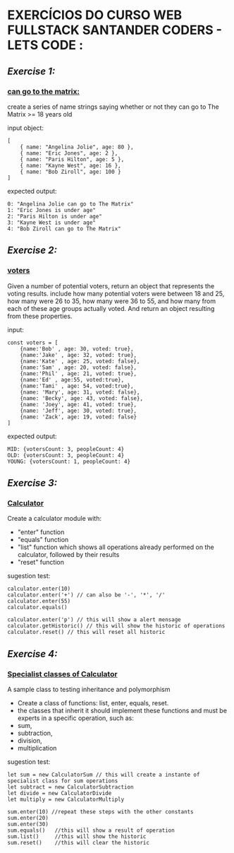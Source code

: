 #  EXERCÍCIOS DO CURSO WEB FULLSTACK SANTANDER CODERS - LETS CODE :

## *Exercise 1:*
### [**can go to the matrix:**](https://github.com/DouglasHLima/Exercises-SantanderCoders-letsCode/tree/main/can-go-to-the-matrix)

create a series of name strings saying whether or not they can go to The Matrix >= 18 years old

input object:
~~~
[ 
    { name: "Angelina Jolie", age: 80 },
    { name: "Eric Jones", age: 2 },
    { name: "Paris Hilton", age: 5 },
    { name: "Kayne West", age: 16 },
    { name: "Bob Ziroll", age: 100 }
]
~~~

expected output:
~~~
0: "Angelina Jolie can go to The Matrix"
1: "Eric Jones is under age"
2: "Paris Hilton is under age"
3: "Kayne West is under age"
4: "Bob Ziroll can go to The Matrix"
~~~


## *Exercise 2:*
### [**voters**](https://github.com/DouglasHLima/Exercises-SantanderCoders-letsCode/tree/main/voters)
Given a number of potential voters, return an object that represents the voting results.
include how many potential voters were between 18 and 25, how many were 26 to 35, how many were 36 to 55, and how many from each of these age groups actually voted. And return an object resulting from these properties.

input:
~~~
const voters = [ 
    {name:'Bob' , age: 30, voted: true},
    {name:'Jake' , age: 32, voted: true},
    {name:'Kate' , age: 25, voted: false},
    {name:'Sam' , age: 20, voted: false},
    {name:'Phil' , age: 21, voted: true},
    {name:'Ed' , age:55, voted:true},
    {name:'Tami' , age: 54, voted:true},
    {name: 'Mary', age: 31, voted: false},
    {name: 'Becky', age: 43, voted: false},
    {name: 'Joey', age: 41, voted: true},
    {name: 'Jeff', age: 30, voted: true},
    {name: 'Zack', age: 19, voted: false} 
]
~~~
expected output:
~~~
MID: {votersCount: 3, peopleCount: 4}
OLD: {votersCount: 3, peopleCount: 4}
YOUNG: {votersCount: 1, peopleCount: 4}
~~~


## *Exercise 3:*
### [**Calculator**](https://github.com/DouglasHLima/Exercises-SantanderCoders-letsCode/tree/main/sample-calculator)
Create a calculator module with:
- "enter" function
- "equals" function
- "list" function which shows all operations already performed on the calculator, followed by their results
- "reset" function

sugestion test:
~~~
calculator.enter(10)
calculator.enter('+') // can also be '-', '*', '/'
calculator.enter(55)
calculator.equals()

calculator.enter('p') // this will show a alert mensage
calculator.getHistoric() // this will show the historic of operations
calculator.reset() // this will reset all historic
~~~

## *Exercise 4:*
### [Specialist classes of Calculator](https://github.com/DouglasHLima/Exercises-SantanderCoders-letsCode/blob/main/specialist-class-for-calculator/specialist-class-for-calculator.js)
A sample class to testing inheritance and polymorphism
- Create a class of functions: list, enter, equals, reset.
- the classes that inherit it should implement these functions and must be experts in a specific operation,
such as:
- sum, 
- subtraction, 
- division, 
- multiplication

sugestion test:
~~~
let sum = new CalculatorSum // this will create a instante of specialist class for sum operations
let subtract = new CalculatorSubtraction
let divide = new CalculatorDivide
let multiply = new CalculatorMultiply

sum.enter(10) //repeat these steps with the other constants
sum.enter(20)
sum.enter(30)
sum.equals()   //this will show a result of operation
sum.list()     //this will show the historic
sum.reset()    //this will clear the historic
~~~

